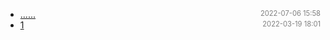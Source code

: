 - [......]()<span style="font-size:.8em;float:right"><span style="color:orange"></span><span style="padding-left:2em;color:gray;">2022-07-06 15:58</span></span>
- [1](1)<span style="font-size:.8em;float:right"><span style="color:orange"></span><span style="padding-left:2em;color:gray;">2022-03-19 18:01</span></span>
